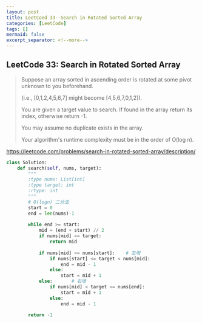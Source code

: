 ```yaml
---
layout: post
title: LeetCoed 33--Search in Rotated Sorted Array
categories: [LeetCode]
tags: []
mermaid: false
excerpt_separator: <!--more-->
---
```


<!--categories: [Ubuntu, Database, Python, Github, Web, Tutorial, Test, Shell, LeetCode, Game, Latex, Machine Learning, Network, ]-->
<!--tags: [jekyll, python3, github, Django, markdown, mysql, shell, ML, ]-->

<!--mermaid endmermaid-->

<!--## title-->

## LeetCode 33: Search in Rotated Sorted Array

> Suppose an array sorted in ascending order is rotated at some pivot unknown to you beforehand.
>
> (i.e., [0,1,2,4,5,6,7] might become [4,5,6,7,0,1,2]).
>
> You are given a target value to search. If found in the array return its index, otherwise return -1.
>
> You may assume no duplicate exists in the array.
>
> Your algorithm's runtime complexity must be in the order of O(log n).

<https://leetcode.com/problems/search-in-rotated-sorted-array/description/>

<!--more-->

```python
class Solution:
    def search(self, nums, target):
        """
        :type nums: List[int]
        :type target: int
        :rtype: int
        """
        # O(logn) 二分法
        start = 0
        end = len(nums)-1
        
        while end >= start:
            mid = (end + start) // 2
            if nums[mid] == target:
                return mid
            
            if nums[mid] >= nums[start]:    # 左增
                if nums[start] <= target < nums[mid]:
                    end = mid - 1
                else:
                    start = mid + 1
            else:       # 右增
                if nums[mid] < target <= nums[end]:
                    start = mid + 1
                else:
                    end = mid - 1
                
        return -1
```

